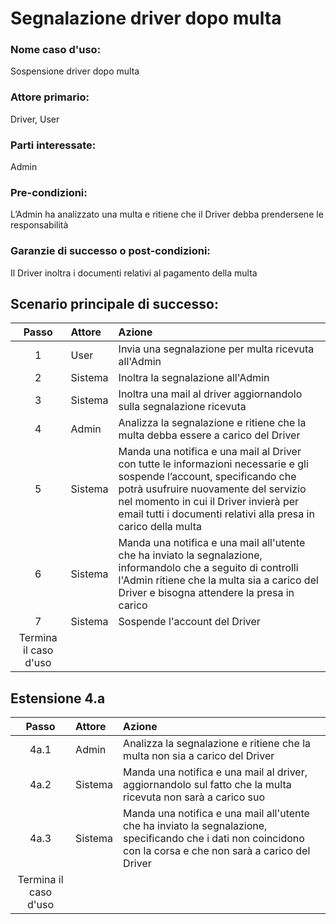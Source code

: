 # Segnalazione driver dopo multa
### Nome caso d'uso:
Sospensione driver dopo multa
### Attore primario:
Driver, User
### Parti interessate:
Admin
### Pre-condizioni:
L’Admin ha analizzato una multa e ritiene che il Driver debba prendersene le responsabilità
### Garanzie di successo o post-condizioni: 
Il Driver inoltra i documenti relativi al pagamento della multa

## Scenario principale di successo:
|         Passo         | Attore  | Azione                                                                                                                                                                                                                                                                     |
|:---------------------:|:--------|:---------------------------------------------------------------------------------------------------------------------------------------------------------------------------------------------------------------------------------------------------------------------------|
|           1           | User    | Invia una segnalazione per multa ricevuta all'Admin                                                                                                                                                                                                                        |
|           2           | Sistema | Inoltra la segnalazione all'Admin                                                                                                                                                                                                                                          |
|           3           | Sistema | Inoltra una mail al driver aggiornandolo sulla segnalazione ricevuta                                                                                                                                                                                                       |
|           4           | Admin   | Analizza la segnalazione e ritiene che la multa debba essere a carico del Driver                                                                                                                                                                                           |
|           5           | Sistema | Manda una notifica e una mail al Driver con tutte le informazioni necessarie e gli sospende l’account, specificando che potrà usufruire nuovamente del servizio nel momento in cui il Driver invierà per email tutti i documenti relativi alla presa in carico della multa |
|           6           | Sistema | Manda una notifica e una mail all'utente che ha inviato la segnalazione, informandolo che a seguito di controlli l'Admin ritiene che la multa sia a carico del Driver e bisogna attendere la presa in carico                                                               |
|           7           | Sistema | Sospende l'account del Driver                                                                                                                                                                                                                                              |
| Termina il caso d'uso |         |                                                                                                                                                                                                                                                                            |

## Estensione 4.a

|         Passo         | Attore  | Azione                                                                                                                                                          |
|:---------------------:|:--------|:----------------------------------------------------------------------------------------------------------------------------------------------------------------|
|         4a.1          | Admin   | Analizza la segnalazione e ritiene che la multa non sia a carico del Driver                                                                                     |                                                                                    |
|         4a.2          | Sistema | Manda una notifica e una mail al driver, aggiornandolo sul fatto che la multa ricevuta non sarà a carico suo                                                    |
|         4a.3          | Sistema | Manda una notifica e una mail all'utente che ha inviato la segnalazione, specificando che i dati non coincidono con la corsa e che non sarà a carico del Driver |
| Termina il caso d'uso |


